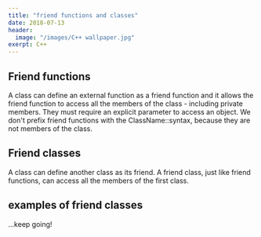 ```yaml
---
title: "friend functions and classes"
date: 2018-07-13
header:
  image: "/images/C++ wallpaper.jpg"
exerpt: C++
---
```




## Friend functions

A class can define an external function as a friend function and it allows the friend function to access all the members of the class - including private members.
They must require an explicit parameter to access an object.
We don't prefix friend functions with the ClassName::syntax, because they are not members of the class.


## Friend classes

A class can define another class as its friend. A friend class, just like friend functions, can access all the members of the first class.


## examples of friend classes
...keep going!
